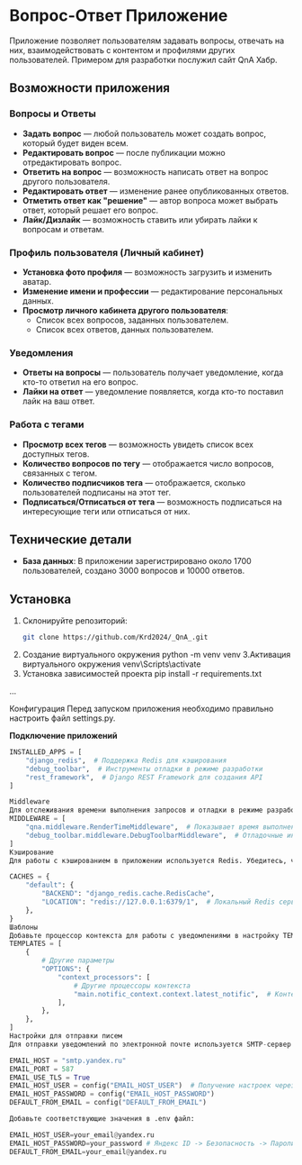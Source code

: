 # Вопрос-Ответ Приложение

Приложение позволяет пользователям задавать вопросы, отвечать на них, взаимодействовать с контентом и профилями других пользователей. Примером для разработки послужил сайт QnA Хабр.

## Возможности приложения

### Вопросы и Ответы
- **Задать вопрос** — любой пользователь может создать вопрос, который будет виден всем.
- **Редактировать вопрос** — после публикации можно отредактировать вопрос.
- **Ответить на вопрос** — возможность написать ответ на вопрос другого пользователя.
- **Редактировать ответ** — изменение ранее опубликованных ответов.
- **Отметить ответ как "решение"** — автор вопроса может выбрать ответ, который решает его вопрос.
- **Лайк/Дизлайк** — возможность ставить или убирать лайки к вопросам и ответам.

### Профиль пользователя (Личный кабинет)
- **Установка фото профиля** — возможность загрузить и изменить аватар.
- **Изменение имени и профессии** — редактирование персональных данных.
- **Просмотр личного кабинета другого пользователя**:
  - Список всех вопросов, заданных пользователем.
  - Список всех ответов, данных пользователем.

### Уведомления
- **Ответы на вопросы** — пользователь получает уведомление, когда кто-то ответил на его вопрос.
- **Лайки на ответ** — уведомление появляется, когда кто-то поставил лайк на ваш ответ.

### Работа с тегами
- **Просмотр всех тегов** — возможность увидеть список всех доступных тегов.
- **Количество вопросов по тегу** — отображается число вопросов, связанных с тегом.
- **Количество подписчиков тега** — отображается, сколько пользователей подписаны на этот тег.
- **Подписаться/Отписаться от тега** — возможность подписаться на интересующие теги или отписаться от них.

## Технические детали

- **База данных**: В приложении зарегистрировано около 1700 пользователей, создано 3000 вопросов и 10000 ответов.
  
## Установка

1. Склонируйте репозиторий:
   ```bash
   git clone https://github.com/Krd2024/_QnA_.git
2. Создание виртуального окружения
   python -m venv venv
3.Активация виртуального окружения
   venv\Scripts\activate
4. Установка зависимостей проекта
   pip install -r requirements.txt

...

Конфигурация
Перед запуском приложения необходимо правильно настроить файл settings.py.

**Подключение приложений**


```python
INSTALLED_APPS = [
    "django_redis",  # Поддержка Redis для кэширования
    "debug_toolbar",  # Инструменты отладки в режиме разработки
    "rest_framework",  # Django REST Framework для создания API
]

Middleware
Для отслеживания времени выполнения запросов и отладки в режиме разработки, добавьте следующие промежуточные слои (middleware):
MIDDLEWARE = [
    "qna.middleware.RenderTimeMiddleware",  # Показывает время выполнения каждого запроса
    "debug_toolbar.middleware.DebugToolbarMiddleware",  # Отладочные инструменты
]
Кэширование
Для работы с кэшированием в приложении используется Redis. Убедитесь, что Redis установлен и запущен на локальном сервере. Настройка кэша выглядит следующим образом:

CACHES = {
    "default": {
        "BACKEND": "django_redis.cache.RedisCache",
        "LOCATION": "redis://127.0.0.1:6379/1",  # Локальный Redis сервер
    },
}
Шаблоны
Добавьте процессор контекста для работы с уведомлениями в настройку TEMPLATES:
TEMPLATES = [
    {
        # Другие параметры
        "OPTIONS": {
            "context_processors": [
                # Другие процессоры контекста
                "main.notific_context.context.latest_notific",  # Контекстный процессор для уведомлений
            ],
        },
    },
]
Настройки для отправки писем
Для отправки уведомлений по электронной почте используется SMTP-сервер Yandex. Введите следующие параметры в settings.py:

EMAIL_HOST = "smtp.yandex.ru"
EMAIL_PORT = 587
EMAIL_USE_TLS = True
EMAIL_HOST_USER = config("EMAIL_HOST_USER")  # Получение настроек через переменные окружения
EMAIL_HOST_PASSWORD = config("EMAIL_HOST_PASSWORD")
DEFAULT_FROM_EMAIL = config("DEFAULT_FROM_EMAIL")

Добавьте соответствующие значения в .env файл:

EMAIL_HOST_USER=your_email@yandex.ru
EMAIL_HOST_PASSWORD=your_password # Яндекс ID -> Безопасность -> Пароли приложений -> Почта
DEFAULT_FROM_EMAIL=your_email@yandex.ru

